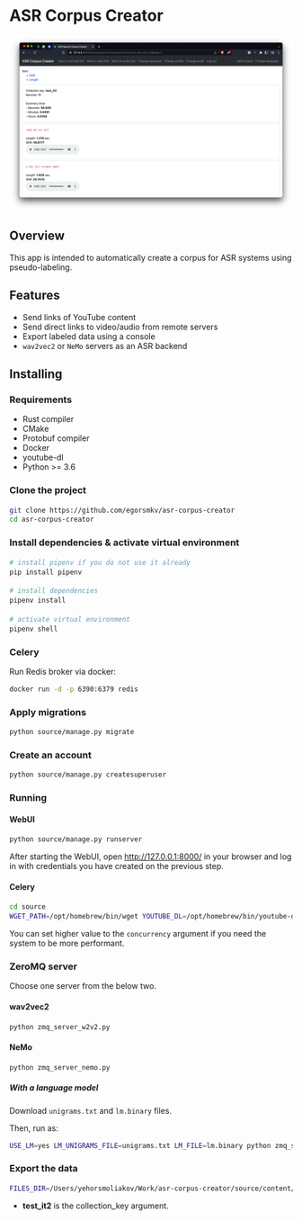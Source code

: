 # ASR Corpus Creator

<a href="https://raw.githubusercontent.com/egorsmkv/asr-corpus-creator/main/screenshots/screen1.jpg"><img src="./screenshots/screen1.jpg" width="600"></a>

## Overview

This app is intended to automatically create a corpus for ASR systems using pseudo-labeling.

## Features

- Send links of YouTube content
- Send direct links to video/audio from remote servers
- Export labeled data using a console
- `wav2vec2` or `NeMo` servers as an ASR backend

## Installing

### Requirements

- Rust compiler
- CMake
- Protobuf compiler
- Docker
- youtube-dl
- Python >= 3.6

### Clone the project

```bash
git clone https://github.com/egorsmkv/asr-corpus-creator
cd asr-corpus-creator
```

### Install dependencies & activate virtual environment

```bash
# install pipenv if you do not use it already
pip install pipenv

# install dependencies
pipenv install

# activate virtual environment
pipenv shell
```

### Celery

Run Redis broker via docker:

```bash
docker run -d -p 6390:6379 redis
```

### Apply migrations

```bash
python source/manage.py migrate
```

### Create an account

```bash
python source/manage.py createsuperuser
```

### Running

#### WebUI

```bash
python source/manage.py runserver
```

After starting the WebUI, open http://127.0.0.1:8000/ in your browser and log in with credentials you have created on the previous step.

#### Celery

```bash
cd source
WGET_PATH=/opt/homebrew/bin/wget YOUTUBE_DL=/opt/homebrew/bin/youtube-dl FFMPEG_PATH=/opt/homebrew/bin/ffmpeg celery -A app worker -l INFO --concurrency 1
```

You can set higher value to the `concurrency` argument if you need the system to be more performant.

### ZeroMQ server

Choose one server from the below two.

#### wav2vec2

```bash
python zmq_server_w2v2.py
```

#### NeMo

```bash
python zmq_server_nemo.py
```

##### With a language model

Download `unigrams.txt` and `lm.binary` files.

Then, run as:

```bash
USE_LM=yes LM_UNIGRAMS_FILE=unigrams.txt LM_FILE=lm.binary python zmq_server_nemo.py
```

### Export the data

```bash
FILES_DIR=/Users/yehorsmoliakov/Work/asr-corpus-creator/source/content/media/audios/ python source/manage.py export_utterances_as_jsonl test_it2 > records.jsonl
```

- **test_it2** is the collection_key argument.
